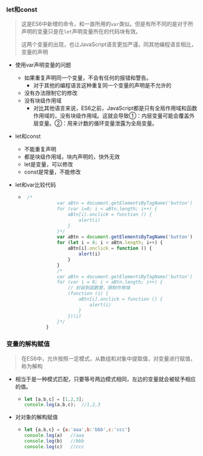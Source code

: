 

### let和const

> 这是ES6中新增的命令，和一直所用的`var`类似。但是有所不同的是对于所声明的变量只是在`let`声明变量所在的代码块有效。
>
> 这两个变量的出现，也让JavaScript语言更加严谨。同其他编程语言相比，变量的声明

+ 使用var声明变量的问题

  + 如果重复声明同一个变量，不会有任何的报错和警告。
    + 对于其他的编程语言这种重复同一个变量的声明是不允许的
  + 没有办法限制它的修改
  + 没有块级作用域
    + 对比其他语言来说，ES6之前，JavaScript都是只有全局作用域和函数作用域的，没有块级作用域。这就会导致①：内层变量可能会覆盖外层变量。②：用来计数的循环变量泄露为全局变量。

+ let和const

  + 不能重复声明
  + 都是块级作用域，块内声明的，快外无效
  + let是变量，可以修改
  + const是常量，不能修改

+ let和var比较代码

  + ```javascript
     /*
                var aBtn = document.getElementsByTagName('button')
                for (var i=0; i < aBtn.length; i++) {
                    aBtn[i].onclick = function () {
                        alert(i)
                    }
                }*/
                var aBtn = document.getElementsByTagName('button')
                for (let i = 0; i < aBtn.length; i++) {
                    aBtn[i].onclick = function () {
                        alert(i)
                    }
                }
                /*
                var aBtn = document.getElementsByTagName('button')
                for (var i = 0; i < aBtn.length; i++) {
                    // 封装到函数里，限制作用域
                    (function (i) {
                        aBtn[i].onclick = function () {
                            alert(i)
                        }
                    })(i)
                }*/
            }
    ```


### 变量的解构赋值

> 在ES6中，允许按照一定模式，从数组和对象中提取值，对变量进行赋值，称为解构

+ 相当于是一种模式匹配，只要等号两边模式相同，左边的变量就会被赋予相应的值。

  + ```javascript
    let [a,b,c] = [1,2,3];
    console.log(a,b,c);  //1,2,3
    ```

+ 对对象的解构赋值

  + ```javascript
    let {a,b,c} = {a:'aaa',b:'bbb',c:'ccc'}
    console.log(a)   //aaa
    console.log(b)   //bbb
    console.log(c)	 //ccc
    ```

    